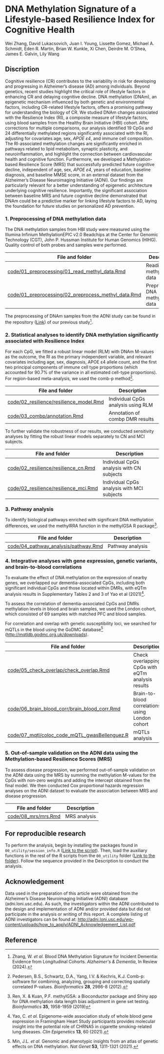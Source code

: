 # **DNA Methylation Signature of a Lifestyle-based Resilience Index for Cognitive Health**

Wei Zhang, David Lukacsovich, Juan I. Young, Lissette Gomez, Michael A. Schmidt, Eden R. Martin, Brian W. Kunkle, Xi Chen, Deirdre M. O’Shea, James E. Galvin, Lily Wang

## Discription

Cognitive resilience (CR) contributes to the variability in risk for developing and progressing in Alzheimer’s disease (AD) among individuals. Beyond genetics, recent studies highlight the critical role of lifestyle factors in enhancing CR and delaying cognitive decline. DNA methylation (DNAm), an epigenetic mechanism influenced by both genetic and environmental factors, including CR-related lifestyle factors, offers a promising pathway for understanding the biology of CR. We studied DNAm changes associated with the Resilience Index (RI), a composite measure of lifestyle factors, using blood samples from the Healthy Brain Initiative (HBI) cohort. After corrections for multiple comparisons, our analysis identified 19 CpGs and 24 differentially methylated regions significantly associated with the RI, adjusting for covariates age, sex, *APOE* *ε4*, and immune cell composition. The RI-associated methylation changes are significantly enriched in pathways related to lipid metabolism, synaptic plasticity, and neuroinflammation, and highlight the connection between cardiovascular health and cognitive function. Furthermore, we developed a Methylation-based Resilience Score (MRS) that successfully predicted future cognitive decline, independent of age, sex, *APOE* *ε4*, years of education, baseline diagnosis, and baseline MMSE score, in an external dataset from the Alzheimer’s Disease Neuroimaging Initiative (ADNI). Our findings are particularly relevant for a better understanding of epigenetic architecture underlying cognitive resilience. Importantly, the significant association between baseline MRS and future cognitive decline demonstrated that DNAm could be a predictive marker for linking lifestyle factors to AD, laying the foundation for future studies on personalized AD prevention.

### 1. Preprocessing of DNA methylation data

The DNA methylation samples from HBI study were measured using the Illumina Infinium MethylationEPIC v2.0 Beadchips at the Center for Genomic Technology (CGT), John P. Hussman Institute for Human Genomics (HIHG). Quality control of both probes and samples were performed. 

| File and folder                                              | Description                        |
| ------------------------------------------------------------ | ---------------------------------- |
| [code/01_preprocessing/01_read_methyl_data.Rmd](https://github.com/TransBioInfoLab/DNAm-and-RI/blob/main/code/01_preprocessing/01_read_methyl_data.Rmd) | Reading DNA methylation data       |
| [code/01_preprocessing/02_preprocess_methyl_data.Rmd](https://github.com/TransBioInfoLab/DNAm-and-RI/blob/main/code/01_preprocessing/02_preprocess_methyl_data.Rmd) | Preprocessing DNA methylation data |

The preprocessing of DNAm samples from the ADNI study can be found in the repository ([Link](https://github.com/TransBioInfoLab/blood-dnam-and-incident-dementia)) of our previous study[^1].

### 2.  **Statistical analyses to identify DNA methylation significantly associated with Resilience Index** 

For each CpG, we fitted a robust linear model (RLM) with DNAm M-values as the outcome, the RI as the primary independent variable, and relevant covariates including age, sex, diagnosis, APOE ε4 allele count, and the first two principal components of immune cell type proportions (which accounted for 90.7% of the variance in all estimated cell-type proportions). For region-based meta-analysis, we used the comb-p method[^2].

| File and folder                                              | Description                        |
| ------------------------------------------------------------ | ---------------------------------- |
| [code/02_resilience/resilience_model.Rmd](https://github.com/TransBioInfoLab/DNAm-and-RI/blob/main/code/02_resilience/resilience_model.Rmd) | Individual CpGs analysis using RLM |
| [code/03_combp/annotation.Rmd](https://github.com/TransBioInfoLab/DNAm-and-RI/blob/main/code/03_combp/annotation.Rmd) | Annotation of combp DMR results    |

To further validate the robustness of our results, we conducted sensitivity analyses by fitting the robust linear models separately to CN and MCI subjects. 

| File and folder                                              | Description                                |
| ------------------------------------------------------------ | ------------------------------------------ |
| [code/02_resilience/resilience_cn.Rmd](https://github.com/TransBioInfoLab/DNAm-and-RI/blob/main/code/02_resilience/resilience_cn.Rmd) | Individual CpGs analysis with CN subjects  |
| [code/02_resilience/resilience_mci.Rmd](https://github.com/TransBioInfoLab/DNAm-and-RI/blob/main/code/02_resilience/resilience_mci.Rmd) | Individual CpGs analysis with MCI subjects |

### 3. Pathway analysis

To identify biological pathways enriched with significant DNA methylation differences, we used the methylRRA function in the methylGSA R package[^3].

| File and folder                                              | Description      |
| ------------------------------------------------------------ | ---------------- |
| [code/04_pathway_analysis/pathway.Rmd](https://github.com/TransBioInfoLab/DNAm-and-RI/blob/main/code/04_pathway_analysis/pathway.Rmd) | Pathway analysis |

### 4. Integrative analyses with gene expression, genetic variants, and brain-to-blood correlations

To evaluate the effect of DNA methylation on the expression of nearby genes, we overlapped our dementia-associated CpGs, including both significant individual CpGs and those located within DMRs, with eQTm analysis results in Supplementary Tables 2 and 3 of Yao et al (2021)[^4].

To assess the correlation of dementia-associated CpGs and DMRs methylation levels in blood and brain samples, we used the London cohort, which consisted of 69 samples with matched PFC and blood samples.

For correlation and overlap with genetic susceptibility loci, we searched for mQTLs in the blood using the GoDMC database[^5] (http://mqtldb.godmc.org.uk/downloads).

| File and folder                                              | Description                                       |
| ------------------------------------------------------------ | ------------------------------------------------- |
| [code/05_check_overlap/check_overlap.Rmd](https://github.com/TransBioInfoLab/DNAm-and-RI/blob/main/code/05_check_overlap/check_overlap.Rmd) | Check overlapping CpGs with eQTm analysis results |
| [code/06_brain_blood_corr/brain_blood_corr.Rmd](https://github.com/TransBioInfoLab/DNAm-and-RI/blob/main/code/06_brain_blood_corr/brain_blood_corr.Rmd) | Brain-to-blood correlations using London cohort   |
| [code/07_mqtl/coloc_code_mQTL_gwasBellenguez.R](https://github.com/TransBioInfoLab/DNAm-and-RI/blob/main/code/07_mqtl/coloc_code_mQTL_gwasBellenguez.R) | mQTLs analysis                                    |

### 5. Out-of-sample validation on the ADNI data using the Methylation-based Resilience Scores (MRS)

To assess disease progression, we performed out-of-sample validation on the ADNI data using the MRS by summing the methylation M-values for the CpGs with non-zero weights and adding the intercept obtained from the final model. We then conducted Cox proportional hazards regression analyses on the ADNI dataset to evaluate the association between MRS and disease progression.

| File and folder                                              | Description  |
| ------------------------------------------------------------ | ------------ |
| [code/08_mrs/mrs.Rmd](https://github.com/TransBioInfoLab/DNAm-and-RI/blob/main/code/05_check_overlap/check_overlap.Rmd) | MRS analysis |

## For reproducible research

To perform the analysis, begin by installing the packages found in `00_utility/session_info.R` ([Link to the script](https://github.com/TransBioInfoLab/DNAm-and-RI/blob/main/code/00_utility/session_info.R)). Then, load the auxiliary functions in the rest of the R scripts from the `00_utility` folder ([Link to the folder](https://github.com/TransBioInfoLab/DNAm-and-RI/blob/main/code/00_utility)). Follow the sequence provided in the Description to conduct the analysis.

## Acknowledgement

Data used in the preparation of this article were obtained from the Alzheimer’s Disease Neuroimaging Initiative (ADNI) database (adni.loni.usc.edu). As such, the investigators within the ADNI contributed to the design and implementation of ADNI and/or provided data but did not participate in the analysis or writing of this report. A complete listing of ADNI investigators can be found at: http://adni.loni.usc.edu/wp-content/uploads/how_to_apply/ADNI_Acknowledgement_List.pdf

## Reference 

[^1]: Zhang, W. *et al.* Blood DNA Methylation Signature for Incident Dementia: Evidence from Longitudinal Cohorts. *Alzheimer's & Dementia*, In Review (2024).
[^2]: Pedersen, B.S., Schwartz, D.A., Yang, I.V. & Kechris, K.J. Comb-p: software for combining, analyzing, grouping and correcting spatially correlated P-values. *Bioinformatics* **28**, 2986-8 (2012).
[^3]: Ren, X. & Kuan, P.F. methylGSA: a Bioconductor package and Shiny app for DNA methylation data length bias adjustment in gene set testing. *Bioinformatics* **35**, 1958-1959 (2019)
[^4]: Yao, C. *et al.* Epigenome-wide association study of whole blood gene expression in Framingham Heart Study participants provides molecular insight into the potential role of CHRNA5 in cigarette smoking-related lung diseases. *Clin Epigenetics* **13**, 60 (2021).
[^5]: Min, J.L. *et al.* Genomic and phenotypic insights from an atlas of genetic effects on DNA methylation. *Nat Genet* **53**, 1311-1321 (2021).
